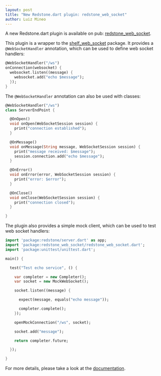 ```yaml
---
layout: post
title: "New Redstone.dart plugin: redstone_web_socket"
author: Luiz Mineo
---
```


A new Redstone.dart plugin is available on pub: [redstone_web_socket](http://pub.dartlang.org/packages/redstone_web_socket).

This plugin is a wrapper to the [shelf_web_socket](http://pub.dartlang.org/packages/shelf_web_socket) package. It provides a `@WebSocketHandler` annotation, which can be used to define web socket handlers:

```dart
@WebSocketHandler("/ws")
onConnection(websocket) {
  websocket.listen((message) {
    websocket.add("echo $message");
  });
}
```

The `@WebSocketHandler` annotation can also be used with classes:

```dart
@WebSocketHandler("/ws")
class ServerEndPoint {

  @OnOpen()
  void onOpen(WebSocketSession session) {
    print("connection established");
  }

  @OnMessage()
  void onMessage(String message, WebSocketSession session) {
    print("message received: $message");
    session.connection.add("echo $message");
  }

  @OnError()
  void onError(error, WebSocketSession session) {
    print("error: $error");
  }

  @OnClose()
  void onClose(WebSocketSession session) {
    print("connection closed");
  }

}
```  

The plugin also provides a simple mock client, which can be used to test web socket handlers:

```dart
import 'package:redstone/server.dart' as app;
import 'package:redstone_web_socket/redstone_web_socket.dart';
import 'package:unittest/unittest.dart';

main() {

  test("Test echo service", () {

    var completer = new Completer();
    var socket = new MockWebSocket();

    socket.listen((message) {

      expect(message, equals("echo message"));

      completer.complete();
    });

    openMockConnection("/ws", socket);

    socket.add("message");

    return completer.future;

  });

}
```

For more details, please take a look at the [documentation](http://redstonedart.org/doc/redstone_web_socket.html). 